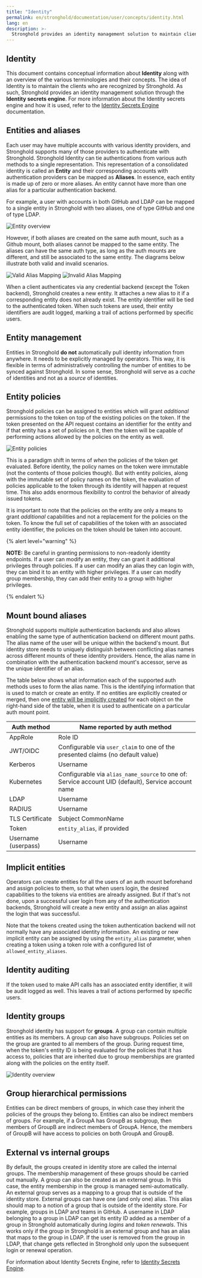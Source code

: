 ```yaml
---
title: "Identity"
permalink: en/stronghold/documentation/user/concepts/identity.html
lang: en
description: >-
  Stronghold provides an identity management solution to maintain clients who are recognized by Stronghold.
---
```


## Identity

This document contains conceptual information about **Identity** along with an
overview of the various terminologies and their concepts. The idea of Identity
is to maintain the clients who are recognized by Stronghold. As such, Stronghold provides
an identity management solution through the **Identity secrets engine**. For
more information about the Identity secrets engine and how it is used, refer to
the [Identity Secrets Engine](/docs/secrets/identity) documentation.

## Entities and aliases

Each user may have multiple accounts with various identity providers, and Stronghold
supports many of those providers to authenticate with Stronghold. Stronghold Identity can
tie authentications from various auth methods to a single representation. This representation of a consolidated identity is called an **Entity** and their
corresponding accounts with authentication providers can be mapped as
**Aliases**. In essence, each entity is made up of zero or more aliases. An entity cannot have more than one alias for
a particular authentication backend.

For example, a user with accounts in both GitHub and LDAP can be mapped to a
single entity in Stronghold with two aliases, one of type GitHub and one of type
LDAP.

![Entity  overview](/img/stronghold-identity-doc-1.png)

However, if both aliases are created on the same auth mount, such as
a Github mount, both aliases cannot be mapped to the same entity. The aliases can
have the same auth type, as long as the auth mounts are different, and
still be associated to the same entity. The diagrams below illustrate both valid
and invalid scenarios.

![Valid Alias Mapping](/img/stronghold-identity-doc-4.png)
![Invalid Alias Mapping](/img/stronghold-identity-doc-5.png)

When a client authenticates via any credential backend (except the Token
backend), Stronghold creates a new entity. It attaches a new alias to it if a
corresponding entity does not already exist. The entity identifier will be tied
to the authenticated token. When such tokens are used, their entity identifiers
are audit logged, marking a trail of actions performed by specific users.

## Entity management

Entities in Stronghold **do not** automatically pull identity information from
anywhere. It needs to be explicitly managed by operators. This way, it is
flexible in terms of administratively controlling the number of entities to be
synced against Stronghold. In some sense, Stronghold will serve as a _cache_ of
identities and not as a _source_ of identities.

## Entity policies

Stronghold policies can be assigned to entities which will grant _additional_
permissions to the token on top of the existing policies on the token. If the
token presented on the API request contains an identifier for the entity and if
that entity has a set of policies on it, then the token will be capable of
performing actions allowed by the policies on the entity as well.

![Entity policies](/img/stronghold-identity-doc-2.png)

This is a paradigm shift in terms of _when_ the policies of the token get
evaluated. Before identity, the policy names on the token were immutable (not
the contents of those policies though). But with entity policies, along with
the immutable set of policy names on the token, the evaluation of policies
applicable to the token through its identity will happen at request time. This
also adds enormous flexibility to control the behavior of already issued
tokens.

It is important to note that the policies on the entity are only a means to grant
_additional_ capabilities and not a replacement for the policies on the token.
To know the full set of capabilities of the token with an associated entity
identifier, the policies on the token should be taken into account.

{% alert level="warning" %}

**NOTE:** Be careful in granting permissions to non-readonly identity endpoints.
If a user can modify an entity, they can grant it additional privileges through
policies. If a user can modify an alias they can login with, they can bind it to
an entity with higher privileges. If a user can modify group membership, they
can add their entity to a group with higher privileges.

{% endalert %}

## Mount bound aliases

Stronghold supports multiple authentication backends and also allows enabling the
same type of authentication backend on different mount paths. The alias name of
the user will be unique within the backend's mount. But identity store needs to
uniquely distinguish between conflicting alias names across different mounts of
these identity providers. Hence, the alias name in combination with the
authentication backend mount's accessor, serve as the unique identifier of an
alias.

The table below shows what information each of the supported auth methods uses
to form the alias name. This is the identifying information that is used to match or create
an entity. If no entities are explicitly created or merged, then one [entity will be implicitly created](#implicit-entities)
for each object on the right-hand side of the table, when it is used to authenticate on
a particular auth mount point.

| Auth method         | Name reported by auth method                                                                        |
| ------------------- | --------------------------------------------------------------------------------------------------- |
| AppRole             | Role ID                                                                                             |
| JWT/OIDC            | Configurable via `user_claim` to one of the presented claims (no default value)                     |
| Kerberos            | Username                                                                                            |
| Kubernetes          | Configurable via `alias_name_source` to one of: Service account UID (default), Service account name |
| LDAP                | Username                                                                                            |
| RADIUS              | Username                                                                                            |
| TLS Certificate     | Subject CommonName                                                                                  |
| Token               | `entity_alias`, if provided                                                                         |
| Username (userpass) | Username                                                                                            |

## Implicit entities

Operators can create entities for all the users of an auth mount beforehand and
assign policies to them, so that when users login, the desired capabilities to
the tokens via entities are already assigned. But if that's not done, upon a
successful user login from any of the authentication backends, Stronghold will
create a new entity and assign an alias against the login that was successful.

Note that the tokens created using the token authentication backend will not
normally have any associated identity information. An existing or new implicit
entity can be assigned by using the `entity_alias` parameter, when creating a
token using a token role with a configured list of `allowed_entity_aliases`.

## Identity auditing

If the token used to make API calls has an associated entity identifier, it
will be audit logged as well. This leaves a trail of actions performed by
specific users.

## Identity groups

Stronghold identity has support for **groups**. A group can contain multiple entities
as its members. A group can also have subgroups. Policies set on the group are
granted to all members of the group. During request time, when the token's
entity ID is being evaluated for the policies that it has access to, policies
that are inherited due to group memberships are granted along with the policies
on the entity itself.

![Identity overview](/img/stronghold-identity-doc-3.png)

## Group hierarchical permissions

Entities can be direct members of groups, in which case they inherit the
policies of the groups they belong to. Entities can also be indirect members of
groups. For example, if a GroupA has GroupB as subgroup, then members of GroupB
are indirect members of GroupA. Hence, the members of GroupB will have access
to policies on both GroupA and GroupB.

## External vs internal groups

By default, the groups created in identity store are called the internal
groups. The membership management of these groups should be carried out
manually. A group can also be created as an external group. In this case, the
entity membership in the group is managed semi-automatically. An external group
serves as a mapping to a group that is outside of the identity store. External
groups can have one (and only one) alias. This alias should map to a notion of
a group that is outside of the identity store. For example, groups in LDAP and
teams in GitHub. A username in LDAP belonging to a group in LDAP can get its
entity ID added as a member of a group in Stronghold automatically during _logins_
and _token renewals_. This works only if the group in Stronghold is an external
group and has an alias that maps to the group in LDAP. If the user is removed
from the group in LDAP, that change gets reflected in Stronghold only upon the
subsequent login or renewal operation.

For information about Identity Secrets Engine, refer to [Identity Secrets Engine](/docs/secrets/identity).
